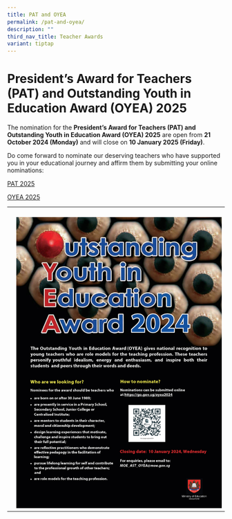 ```yaml
---
title: PAT and OYEA
permalink: /pat-and-oyea/
description: ""
third_nav_title: Teacher Awards
variant: tiptap
---
```

<h1><strong>President’s Award for Teachers (PAT) and Outstanding Youth in Education Award (OYEA) 2025</strong></h1>
<p>The nomination for&nbsp;the <strong>President’s Award for Teachers (PAT) and</strong>  <strong>Outstanding Youth in Education Award (OYEA) 2025</strong>&nbsp;are
open from <strong>21 October 2024 (Monday)</strong> and will close on <strong>10 January 2025 (Friday)</strong>.</p>
<p>Do come forward to nominate our deserving teachers who have supported
you in your educational journey and affirm them by submitting your online
nominations:</p>
<p><a href="https://go.gov.sg/pat2024" rel="noopener noreferrer nofollow" target="_blank">PAT 2025</a>
</p>
<p><a href="https://go.gov.sg/oyea2024" rel="noopener noreferrer nofollow" target="_blank">OYEA 2025</a>
</p>
<table style="minWidth: 50px">
<colgroup>
<col>
<col>
</colgroup>
<tbody>
<tr>
<th rowspan="1" colspan="1">
<p></p>
</th>
<th rowspan="1" colspan="1">
<p></p>
</th>
</tr>
<tr>
<td rowspan="1" colspan="1">
<p></p>
</td>
<td rowspan="1" colspan="1">
<div class="isomer-image-wrapper">
<img style="width: 100%" height="auto" width="100%" alt="" src="/images/2024%20oyea%20poster.jpeg">
</div>
</td>
</tr>
</tbody>
</table>
<p></p>